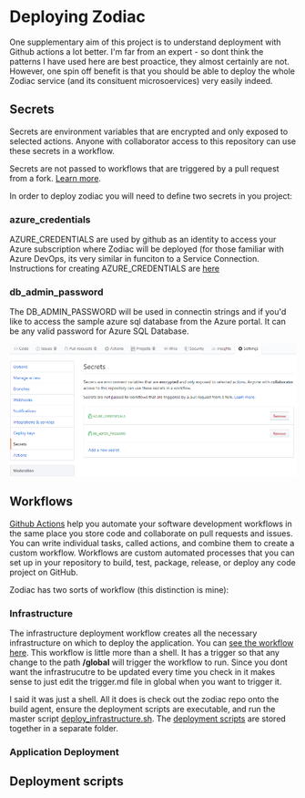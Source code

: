 # Deploying Zodiac

One supplementary aim of this project is to understand deployment with Github actions a lot better.  I'm far from an expert - so dont think the patterns I have used here are best proactice, they almost certainly are not.
However, one spin off benefit is that you should be able to deploy the whole Zodiac service (and its consituent microsoervices) very easily indeed.

## Secrets

Secrets are environment variables that are encrypted and only exposed to selected actions. Anyone with collaborator access to this repository can use these secrets in a workflow.

Secrets are not passed to workflows that are triggered by a pull request from a fork. [Learn more](https://help.github.com/actions/automating-your-workflow-with-github-actions/creating-and-using-encrypted-secrets).

In order to deploy zodiac you will need to define two secrets in you project:
### azure_credentials

AZURE_CREDENTIALS are used by github as an identity to access your Azure subscription where Zodiac will be deployed (for those familiar with Azure DevOps, its very similar in funciton to a Service Connection.  Instructions for creating AZURE_CREDENTIALS are [here](https://github.com/Azure/CLI#configure-azure-credentials-as-github-secret)

### db_admin_password

The DB_ADMIN_PASSWORD will be used in connectin strings and if you'd like to access the sample azure sql database from the Azure portal.
It can be any valid password for Azure SQL Database.

![nicks secrets](/docs/nicks-secrets.jpg)

## Workflows
[Github Actions](https://help.github.com/en/actions/getting-started-with-github-actions/about-github-actions) help you automate your software development workflows in the same place you store code and collaborate on pull requests and issues. You can write individual tasks, called actions, and combine them to create a custom workflow. Workflows are custom automated processes that you can set up in your repository to build, test, package, release, or deploy any code project on GitHub.

Zodiac has two sorts of workflow (this distinction is mine):

### Infrastructure
The infrastructure deployment workflow creates all the necessary infrastructure on which to deploy the application.  You can [see the workflow here](/.github/workflows/deploy_infrastructure.yaml).  This workflow is little more than a shell.  It has a trigger so that any change to the path **/global** will trigger the workflow to run.  Since you dont want the infrastrucutre to be updated every time you check in it makes sense to just edit the trigger.md file in global when you want to trigger it.

I said it was just a shell.  All it does is check out the zodiac repo onto the build agent, ensure the deployment scripts are executable, and run the master script [deploy_infrastructure.sh](/deployment_scripts/deploy_infrastructure.sh).  The [deployment scripts](/deployment_scripts/README.md) are stored together in a separate folder.

### Application Deployment

## Deployment scripts
